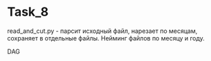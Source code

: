 # Task_8
read_and_cut.py - парсит исходный файл, нарезает по месяцам, сохраняет в отдельные файлы.
Нейминг файлов по месяцу и году.

DAG



 

